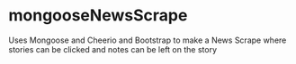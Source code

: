 # mongooseNewsScrape
Uses Mongoose and Cheerio and Bootstrap to make a News Scrape where stories can be clicked and notes can be left on the story
